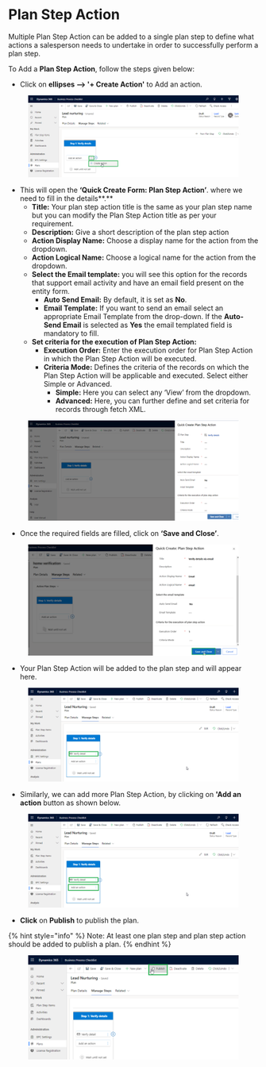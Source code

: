 # Plan Step Action

Multiple Plan Step Action can be added to a single plan step to define what actions a salesperson needs to undertake in order to successfully perform a plan step.

To Add a **Plan Step Action**, follow the steps given below:

* Click on **ellipses --> '+ Create Action'** to Add an action.

<figure><img src="../../../../.gitbook/assets/Plan step actions_1.png" alt=""><figcaption></figcaption></figure>

* This will open the **‘Quick Create Form: Plan Step Action’**. where we need to fill in the details**.**
  * **Title:** Your plan step action title is the same as your plan step name but you can modify the Plan Step Action title as per your requirement.&#x20;
  * **Description:** Give a short description of the plan step action
  * **Action Display Name:** Choose a display name for the action from the dropdown.
  * **Action Logical Name:** Choose a logical name for the action from the dropdown.
  * **Select the Email template:** you will see this option for the records that support email activity and have an email field present on the entity form.
    * **Auto Send Email:** By default, it is set as **No**.
    * **Email Template:** If you want to send an email select an appropriate Email Template from the drop-down. If the **Auto-Send Email** is selected as **Yes** the email templated field is mandatory to fill.
  * **Set criteria for the execution of Plan Step Action:**
    * **Execution Order:** Enter the execution order for Plan Step Action in which the Plan Step Action will be executed.
    * **Criteria Mode:** Defines the criteria of the records on which the Plan Step Action will be applicable and executed. Select either Simple or Advanced.
      * **Simple:** Here you can select any ‘View’ from the dropdown.
      * **Advanced:** Here, you can further define and set criteria for records through fetch XML.

<figure><img src="../../../../.gitbook/assets/Plan step actions_2.png" alt=""><figcaption></figcaption></figure>

* Once the required fields are filled, click on **‘Save and Close’**.

<figure><img src="../../../../.gitbook/assets/Plan step actions_3 (1).png" alt=""><figcaption></figcaption></figure>

* Your Plan Step Action will be added to the plan step and will appear here.

<figure><img src="../../../../.gitbook/assets/Plan step actions_4 (3).png" alt=""><figcaption></figcaption></figure>

* Similarly, we can add more Plan Step Action, by clicking on **'Add an action** button as shown below.&#x20;

<figure><img src="../../../../.gitbook/assets/Plan step actions_4.png" alt=""><figcaption></figcaption></figure>

* **Click** on **Publish** to publish the plan.

{% hint style="info" %}
Note: At least one plan step and plan step action should be added to publish a plan.
{% endhint %}

<figure><img src="../../../../.gitbook/assets/publish process.png" alt=""><figcaption></figcaption></figure>
